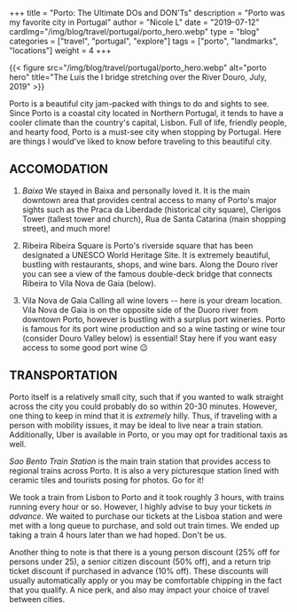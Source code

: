 +++
title = "Porto: The Ultimate DOs and DON'Ts"
description = "Porto was my favorite city in Portugal"
author = "Nicole L"
date = "2019-07-12"
cardImg="/img/blog/travel/portugal/porto_hero.webp"
type = "blog"
categories = ["travel", "portugal", "explore"]
tags = ["porto", "landmarks", "locations"]
weight = 4
+++

{{< figure src="/img/blog/travel/portugal/porto_hero.webp" alt="porto hero" title="The Luís the I bridge stretching over the River Douro, July, 2019" >}}

Porto is a beautiful city jam-packed with things to do and sights to see. Since Porto is a coastal city located in Northern Portugal, it tends to have a cooler climate than the country's capital, Lisbon. Full of life, friendly people, and hearty food, Porto is a must-see city when stopping by Portugal. Here are things I would've liked to know before traveling to this beautiful city.

## ACCOMODATION
1. *Baixa*
We stayed in Baixa and personally loved it. It is the main downtown area that provides central access to many of Porto's major sights such as the Praca da Liberdade (historical city square), Clerigos Tower (tallest tower and church), Rua de Santa Catarina (main shopping street), and much more! 

2. Ribeira
Ribeira Square is Porto's riverside square that has been designated a UNESCO World Heritage Site. It is extremely beautiful, bustling with restaurants, shops, and wine bars. Along the Douro river you can see a view of the famous double-deck bridge that connects Ribeira to Vila Nova de Gaia (below).

3. Vila Nova de Gaia
Calling all wine lovers -- here is your dream location. Vila Nova de Gaia is on the opposite side of the Duoro river from downtown Porto, however is bustling with a surplus port wineries. Porto is famous for its port wine production and so a wine tasting or wine tour (consider Douro Valley below) is essential! Stay here if you want easy access to some good port wine 😉

## TRANSPORTATION

Porto itself is a relatively small city, such that if you wanted to walk straight across the city you could probably do so within 20-30 minutes. However, one thing to keep in mind that it is *extremely* hilly. Thus, if traveling with a person with mobility issues, it may be ideal to live near a train station. Additionally, Uber is available in Porto, or you may opt for traditional taxis as well.

*Sao Bento Train Station* is the main train station that provides access to regional trains across Porto. It is also a very picturesque station lined with ceramic tiles and tourists posing for photos. Go for it! 

We took a train from Lisbon to Porto and it took roughly 3 hours, with trains running every hour or so. However, I highly advise to buy your tickets *in advance*. We waited to purchase our tickets at the Lisboa station and were met with a long queue to purchase, and sold out train times. We ended up taking a train 4 hours later than we had hoped. Don't be us.

Another thing to note is that there is a young person discount (25% off for persons under 25), a senior citizen discount (50% off), and a return trip ticket discount if purchased in advance (10% off). These discounts will usually automatically apply or you may be comfortable chipping in the fact that you qualify. A nice perk, and also may impact your choice of travel between cities.
